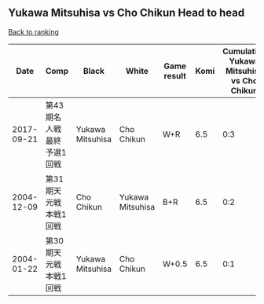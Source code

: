 ## Yukawa Mitsuhisa vs Cho Chikun Head to head

[Back to ranking](../../index.md)




| **Date** | **Comp** | **Black** | **White** | **Game result** | **Komi** | **Cumulative Yukawa Mitsuhisa vs Cho Chikun** | **Yukawa Mitsuhisa streak** | **Cho Chikun streak** | 
| --- | --- | --- | --- | --- | --- | --- | --- | --- |
| 2017-09-21 | 第43期名人戦　最終予選1回戦 | Yukawa Mitsuhisa | Cho Chikun | W+R | 6.5 | 0:3 | 0 | 3 | 
| 2004-12-09 | 第31期天元戦本戦1回戦 | Cho Chikun | Yukawa Mitsuhisa | B+R | 6.5 | 0:2 | 0 | 2 | 
| 2004-01-22 | 第30期天元戦本戦1回戦 | Yukawa Mitsuhisa | Cho Chikun | W+0.5 | 6.5 | 0:1 | 0 | 1 |




